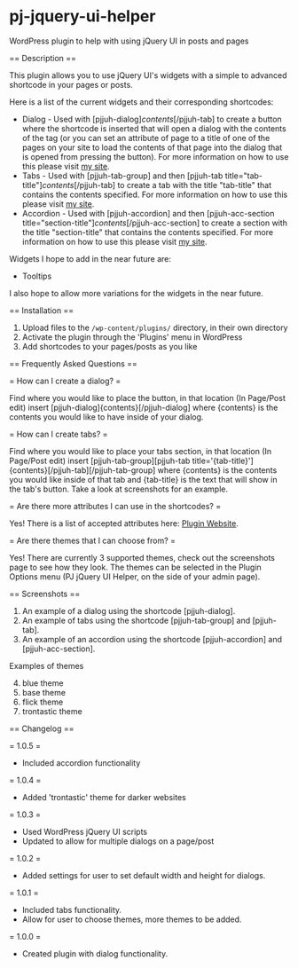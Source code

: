 pj-jquery-ui-helper
===================

WordPress plugin to help with using jQuery UI in posts and pages

== Description ==

This plugin allows you to use jQuery UI's widgets with a simple to advanced shortcode in your pages or posts.

Here is a list of the current widgets and their corresponding shortcodes:

* Dialog - Used with \[pjjuh-dialog\]*contents*\[/pjjuh-tab\] to create a button where the shortcode is inserted that will open a dialog with the contents of the tag (or you can set an attribute of page to a title of one of the pages on your site to load the contents of that page into the dialog that is opened from pressing the button). For more information on how to use this please visit [my site](http://pjokumsen.co.za/wordpress/plugins/pj-jquery-ui-helper/).
* Tabs - Used with \[pjjuh-tab-group\] and then \[pjjuh-tab title="tab-title"\]*contents*\[/pjjuh-tab\] to create a tab with the title "tab-title" that contains the contents specified. For more information on how to use this please visit [my site](http://pjokumsen.co.za/wordpress/plugins/pj-jquery-ui-helper/). 
* Accordion - Used with \[pjjuh-accordion\] and then \[pjjuh-acc-section title="section-title"\]*contents*\[/pjjuh-acc-section\] to create a section with the title "section-title" that contains the contents specified. For more information on how to use this please visit [my site](http://pjokumsen.co.za/wordpress/plugins/pj-jquery-ui-helper/).

Widgets I hope to add in the near future are:

* Tooltips

I also hope to allow more variations for the widgets in the near future.

== Installation ==

1. Upload files to the `/wp-content/plugins/` directory, in their own directory
1. Activate the plugin through the 'Plugins' menu in WordPress
1. Add shortcodes to your pages/posts as you like

== Frequently Asked Questions ==

= How can I create a dialog? =

Find where you would like to place the button, in that location (In Page/Post edit) insert \[pjjuh-dialog\]\{contents\}\[/pjjuh-dialog\] where \{contents\} is the contents you would like to have inside of your dialog.

= How can I create tabs? =

Find where you would like to place your tabs section, in that location (In Page/Post edit) insert \[pjjuh-tab-group\]\[pjjuh-tab title='\{tab-title\}'\]\{contents\}\[/pjjuh-tab\]\[/pjjuh-tab-group\] where \{contents\} is the contents you would like inside of that tab and \{tab-title\} is the text that will show in the tab's button. Take a look at screenshots for an example.

= Are there more attributes I can use in the shortcodes? =

Yes! There is a list of accepted attributes here: [Plugin Website](http://pjokumsen.co.za/wordpress/plugins/pj-jquery-ui-helper/).

= Are there themes that I can choose from? =

Yes! There are currently 3 supported themes, check out the screenshots page to see how they look. The themes can be selected in the Plugin Options menu (PJ jQuery UI Helper, on the side of your admin page).

== Screenshots ==

1. An example of a dialog using the shortcode \[pjjuh-dialog\].
2. An example of tabs using the shortcode \[pjjuh-tab-group\] and \[pjjuh-tab\].
3. An example of an accordion using the shortcode \[pjjuh-accordion\] and \[pjjuh-acc-section\].

Examples of themes

4. blue theme
5. base theme
6. flick theme
7. trontastic theme

== Changelog ==

= 1.0.5 =
* Included accordion functionality

= 1.0.4 =
* Added 'trontastic' theme for darker websites

= 1.0.3 =
* Used WordPress jQuery UI scripts
* Updated to allow for multiple dialogs on a page/post

= 1.0.2 =
* Added settings for user to set default width and height for dialogs.

= 1.0.1 =
* Included tabs functionality.
* Allow for user to choose themes, more themes to be added.

= 1.0.0 =
* Created plugin with dialog functionality.